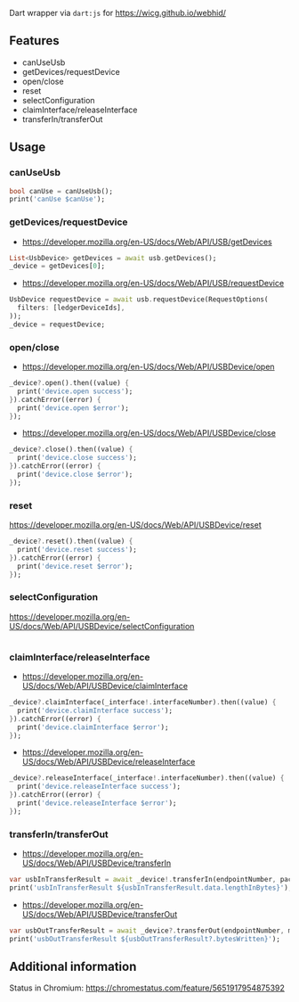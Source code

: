 Dart wrapper via `dart:js` for https://wicg.github.io/webhid/

## Features

- canUseUsb
- getDevices/requestDevice
- open/close
- reset
- selectConfiguration
- claimInterface/releaseInterface
- transferIn/transferOut

## Usage

### canUseUsb

```dart
bool canUse = canUseUsb();
print('canUse $canUse');
```

### getDevices/requestDevice

- https://developer.mozilla.org/en-US/docs/Web/API/USB/getDevices

```dart
List<UsbDevice> getDevices = await usb.getDevices();
_device = getDevices[0];
```

- https://developer.mozilla.org/en-US/docs/Web/API/USB/requestDevice

```dart
UsbDevice requestDevice = await usb.requestDevice(RequestOptions(
  filters: [ledgerDeviceIds],
));
_device = requestDevice;
```

### open/close

- https://developer.mozilla.org/en-US/docs/Web/API/USBDevice/open

```dart
_device?.open().then((value) {
  print('device.open success');
}).catchError((error) {
  print('device.open $error');
});
```

- https://developer.mozilla.org/en-US/docs/Web/API/USBDevice/close

```dart
_device?.close().then((value) {
  print('device.close success');
}).catchError((error) {
  print('device.close $error');
});
```

### reset

https://developer.mozilla.org/en-US/docs/Web/API/USBDevice/reset

```dart
_device?.reset().then((value) {
  print('device.reset success');
}).catchError((error) {
  print('device.reset $error');
});
```

### selectConfiguration

https://developer.mozilla.org/en-US/docs/Web/API/USBDevice/selectConfiguration

```dart
```

### claimInterface/releaseInterface

- https://developer.mozilla.org/en-US/docs/Web/API/USBDevice/claimInterface

```dart
_device?.claimInterface(_interface!.interfaceNumber).then((value) {
  print('device.claimInterface success');
}).catchError((error) {
  print('device.claimInterface $error');
});
```

- https://developer.mozilla.org/en-US/docs/Web/API/USBDevice/releaseInterface

```dart
_device?.releaseInterface(_interface!.interfaceNumber).then((value) {
  print('device.releaseInterface success');
}).catchError((error) {
  print('device.releaseInterface $error');
});
```

### transferIn/transferOut

- https://developer.mozilla.org/en-US/docs/Web/API/USBDevice/transferIn

```dart
var usbInTransferResult = await _device!.transferIn(endpointNumber, packetSize);
print('usbInTransferResult ${usbInTransferResult.data.lengthInBytes}');
```

- https://developer.mozilla.org/en-US/docs/Web/API/USBDevice/transferOut

```dart
var usbOutTransferResult = await _device?.transferOut(endpointNumber, makeBlock(getAppAndVersion));
print('usbOutTransferResult ${usbOutTransferResult?.bytesWritten}');
```

## Additional information

Status in Chromium: https://chromestatus.com/feature/5651917954875392

